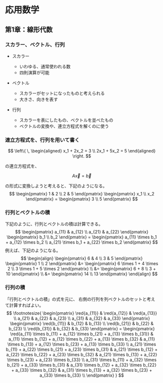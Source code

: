 # 応用数学

## 第1章：線形代数

### スカラー、ベクトル、行列

- スカラー
  - いわゆる、通常使われる数
  - 四則演算が可能

- ベクトル
  - スカラーがセットになったものと考えられる
  - 大きさ、向きを表す

- 行列
  - スカラーを表にしたもの、ベクトルを並べたもの
  - ベクトルの変換や、連立方程式を解くのに使う
  
### 連立方程式を、行列を用いて書く

$$
\left\{ \,
    \begin{aligned}
        x_1 + 2x_2 = 3 \\
        2x_1 + 5x_2 = 5
    \end{aligned}
\right.
$$

の連立方程式を、

$$
A\vec{x} = \vec{b}
$$

の形式に変換しようと考えると、下記のようになる。
$$
\begin{pmatrix}
    1 & 2 \\
    2 & 5
\end{pmatrix}
\begin{pmatrix}
    x_1 \\
    x_2
\end{pmatrix} =
\begin{pmatrix}
    3 \\
    5
\end{pmatrix}
$$

### 行列とベクトルの積

下記のように、行列とベクトルの積は計算できる。
$$
    \begin{pmatrix}
        a_{11} & a_{12} \\
        a_{21} & a_{22}
    \end{pmatrix}
    \begin{pmatrix}
        b_1 \\
        b_2
    \end{pmatrix}
    =
    \begin{pmatrix}
        a_{11} \times b_1 + a_{12} \times b_2 \\
        a_{21} \times b_1 + a_{22} \times b_2
    \end{pmatrix}
$$
例えば、下記のようになる。
$$
\begin{align}
    \begin{pmatrix}
        6 & 4 \\
        3 & 5
    \end{pmatrix}
    \begin{pmatrix}
        1 \\
        2
    \end{pmatrix}
    &=
    \begin{pmatrix}
        6 \times 1 + 4 \times 2 \\
        3 \times 1 + 5 \times 2
    \end{pmatrix} \\
    &=
    \begin{pmatrix}
        6 + 8 \\
        3 + 10
    \end{pmatrix} \\
    &=
    \begin{pmatrix}
        14 \\
        13
    \end{pmatrix}
\end{align}
$$

### 行列の積

「行列とベクトルの積」の式を元に、
右側の行列を列ベクトルのセットと考えて計算すればよい。
$$
\footnotesize{
    \begin{pmatrix}
        \red{a_{11}} & \red{a_{12}} & \red{a_{13}} \\
        a_{21} & a_{22} & a_{23} \\
        a_{31} & a_{32} & a_{33}
    \end{pmatrix}
    \begin{pmatrix}
        \red{b_{11}} & b_{12} & b_{13} \\
        \red{b_{21}} & b_{22} & b_{23} \\
        \red{b_{31}} & b_{32} & b_{33}
    \end{pmatrix}
    =
    \begin{pmatrix}
        \red{a_{11} \times b_{11} + a_{12} \times b_{21} + a_{13} \times b_{31}} &
        a_{11} \times b_{12} + a_{12} \times b_{22} + a_{13} \times b_{32} &
        a_{11} \times b_{13} + a_{12} \times b_{23} + a_{13} \times b_{33} \\
        a_{21} \times b_{11} + a_{22} \times b_{21} + a_{23} \times b_{31} &
        a_{21} \times b_{12} + a_{22} \times b_{22} + a_{23} \times b_{32} &
        a_{21} \times b_{13} + a_{22} \times b_{23} + a_{23} \times b_{33} \\
        a_{31} \times b_{11} + a_{32} \times b_{21} + a_{33} \times b_{31} &
        a_{31} \times b_{12} + a_{32} \times b_{22} + a_{33} \times b_{32} &
        a_{31} \times b_{13} + a_{32} \times b_{23} + a_{33} \times b_{33} \\
    \end{pmatrix}
}
$$
